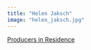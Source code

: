 ```yaml
---
title: "Helen Jaksch"
image: "helen_jaksch.jpg"
---
```


[Producers in Residence](/programs/producers-in-residence)
